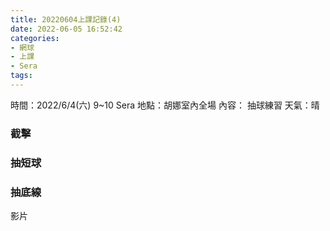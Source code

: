 ```yaml
---
title: 20220604上課記錄(4)
date: 2022-06-05 16:52:42
categories: 
- 網球
- 上課
- Sera
tags:
---
```


時間：2022/6/4(六) 9~10 Sera
地點：胡娜室內全場
內容： 抽球練習
天氣：晴


### 截擊
### 抽短球
### 抽底線


影片
